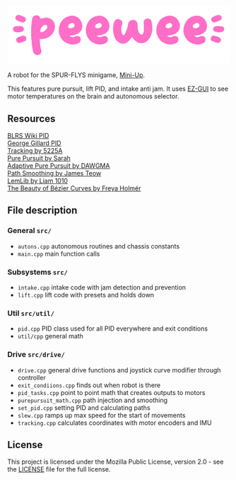 ![](peewee.png)

A robot for the SPUR-FLYS minigame, [Mini-Up](https://docs.google.com/document/d/1mCmWGhqI1ZUdg05hKQo3zhatCqkk73Puq9dKWE9Az7k/edit?usp=sharing). 

This features pure pursuit, lift PID, and intake anti jam.  It uses [EZ-GUI](https://github.com/EZ-Robotics/EZ-GUI) to see motor temperatures on the brain and autonomous selector. 

## Resources  
[BLRS Wiki PID](https://wiki.purduesigbots.com/software/control-algorithms/pid-controller)  
[George Gillard PID](https://georgegillard.com/resources/documents)  
[Tracking by 5225A](https://wiki.purduesigbots.com/software/odometry)  
[Pure Pursuit by Sarah](https://wiki.purduesigbots.com/software/control-algorithms/basic-pure-pursuit)  
[Adaptive Pure Pursuit by DAWGMA](https://www.chiefdelphi.com/t/paper-implementation-of-the-adaptive-pure-pursuit-controller/166552)  
[Path Smoothing by James Teow](https://medium.com/@jaems33/understanding-robot-motion-path-smoothing-5970c8363bc4)  
[LemLib by Liam 1010](https://github.com/LemLib/LemLib)  
[The Beauty of Bézier Curves by Freya Holmér](https://youtu.be/aVwxzDHniEw)

## File description

### General `src/`
 * `autons.cpp` autonomous routines and chassis constants
 * `main.cpp` main function calls

### Subsystems `src/`
 * `intake.cpp` intake code with jam detection and prevention
 * `lift.cpp` lift code with presets and holds down

### Util `src/util/`
 * `pid.cpp` PID class used for all PID everywhere and exit conditions
 * `util/cpp` general math

### Drive `src/drive/`
 * `drive.cpp` general drive functions and joystick curve modifier through controller
 * `exit_condiions.cpp` finds out when robot is there
 * `pid_tasks.cpp` point to point math that creates outputs to motors
 * `purepursuit_math.cpp` path injection and smoothing
 * `set_pid.cpp` setting PID and calculating paths
 * `slew.cpp` ramps up max speed for the start of movements
 * `tracking.cpp` calculates coordinates with motor encoders and IMU

## License
This project is licensed under the Mozilla Public License, version 2.0 - see the [LICENSE](LICENSE)
file for the full license.